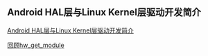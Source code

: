 ## Android HAL层与Linux Kernel层驱动开发简介
[Android HAL层与Linux Kernel层驱动开发简介](http://blog.csdn.net/qq_28029345/article/details/65442587)

[回顾hw_get_module](http://blog.csdn.net/u011913612/article/details/52576831)